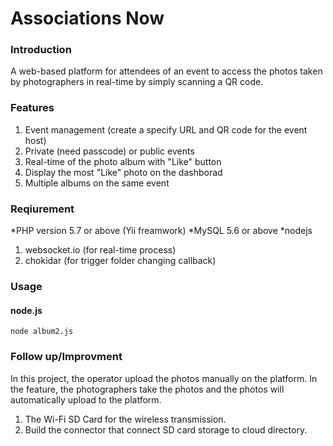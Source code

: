# Associations Now

### Introduction
A web-based platform for attendees of an event to access the photos taken by photographers in real-time by simply scanning a QR code.

### Features
1. Event management (create a specify URL and QR code for the event host)
2. Private (need passcode) or public events
3. Real-time of the photo album with "Like" button
4. Display the most "Like" photo on the dashborad
5. Multiple albums on the same event

### Reqiurement
*PHP version 5.7 or above (Yii freamwork)
*MySQL 5.6 or above
*nodejs 
1. websocket.io (for real-time process)
2. chokidar (for trigger folder changing callback)

### Usage
#### node.js
`node album2.js`

### Follow up/Improvment
In this project, the operator upload the photos manually on the platform. In the feature, the photographers take the photos and the photos will automatically upload to the platform.
1. The Wi-Fi SD Card for the wireless transmission.
2. Build the connector that connect SD card storage to cloud directory.
